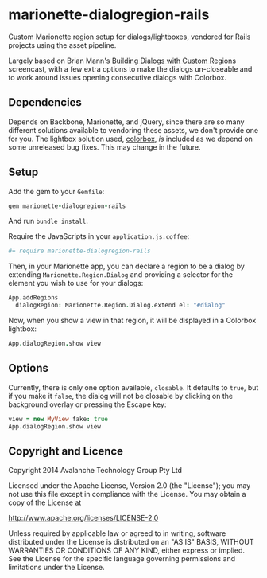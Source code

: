 marionette-dialogregion-rails
=============================

Custom Marionette region setup for dialogs/lightboxes, vendored for Rails projects using the asset pipeline. 

Largely based on Brian Mann's [Building Dialogs with Custom Regions](http://www.backbonerails.com/screencasts/building-dialogs-with-custom-regions) screencast, with a few extra options to make the dialogs un-closeable and to work around issues opening consecutive dialogs with Colorbox.

Dependencies
------------

Depends on Backbone, Marionette, and jQuery, since there are so many different solutions available to vendoring these assets, we don't provide one for you. The lightbox solution used, [colorbox](http://www.jacklmoore.com/colorbox/), _is_ included as we depend on some unreleased bug fixes. This may change in the future.

Setup
-----

Add the gem to your `Gemfile`:

```ruby
gem marionette-dialogregion-rails
```

And run `bundle install`.

Require the JavaScripts in your `application.js.coffee`:

```coffeescript
#= require marionette-dialogregion-rails
```

Then, in your Marionette app, you can declare a region to be a dialog by extending `Marionette.Region.Dialog` and providing a selector for the element you wish to use for your dialogs:

```coffeescript
App.addRegions
  dialogRegion: Marionette.Region.Dialog.extend el: "#dialog"
```

Now, when you show a view in that region, it will be displayed in a Colorbox lightbox:

```coffeescript
App.dialogRegion.show view
```

Options
-------

Currently, there is only one option available, `closable`. It defaults to `true`, but if you make it `false`, the dialog will not be closable by clicking on the background overlay or pressing the Escape key:

```coffeescript
view = new MyView fake: true
App.dialogRegion.show view
```

Copyright and Licence
---------------------

 Copyright 2014 Avalanche Technology Group Pty Ltd

 Licensed under the Apache License, Version 2.0 (the "License");
 you may not use this file except in compliance with the License.
 You may obtain a copy of the License at

 http://www.apache.org/licenses/LICENSE-2.0

 Unless required by applicable law or agreed to in writing, software
 distributed under the License is distributed on an "AS IS" BASIS,
 WITHOUT WARRANTIES OR CONDITIONS OF ANY KIND, either express or implied.
 See the License for the specific language governing permissions and
 limitations under the License.
